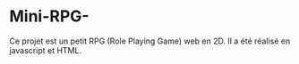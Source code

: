 # Mini-RPG-
Ce projet est un petit RPG (Role Playing Game) web en 2D. Il a été réalisé en javascript et HTML.
